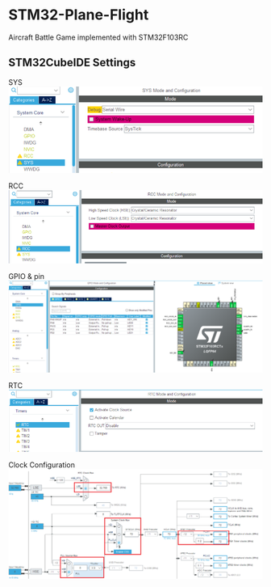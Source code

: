 # STM32-Plane-Flight
Aircraft Battle Game implemented with STM32F103RC

## STM32CubeIDE Settings
SYS
![](/Readme/01.png)

RCC
![](/Readme/02.png)

GPIO & pin
![](/Readme/03.png)

RTC
![](/Readme/04.png)

Clock Configuration
![](/Readme/05.png)
